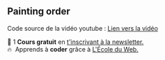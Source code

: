 ## Painting order

Code source de la vidéo youtube : [Lien vers la vidéo](https://youtu.be/DSlPjXvj9F0)

🚀 1 **Cours gratuit** en [t'inscrivant à la newsletter.](https://www.le-designer-du-web.com/news) <br>
🔥  &nbsp;Apprends à **coder** grâce à [L'École du Web.](https://www.ecole-du-web.net)

